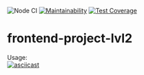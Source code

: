 ![Node CI](https://github.com/butkovv/frontend-project-lvl2/workflows/Node%20CI/badge.svg)
[![Maintainability](https://api.codeclimate.com/v1/badges/0ac506ce0b181c9c8156/maintainability)](https://codeclimate.com/github/butkovv/frontend-project-lvl2/maintainability)
[![Test Coverage](https://api.codeclimate.com/v1/badges/0ac506ce0b181c9c8156/test_coverage)](https://codeclimate.com/github/butkovv/frontend-project-lvl2/test_coverage)
# frontend-project-lvl2
Usage:<br>
[![asciicast](https://asciinema.org/a/302451.svg)](https://asciinema.org/a/302451) <br>
